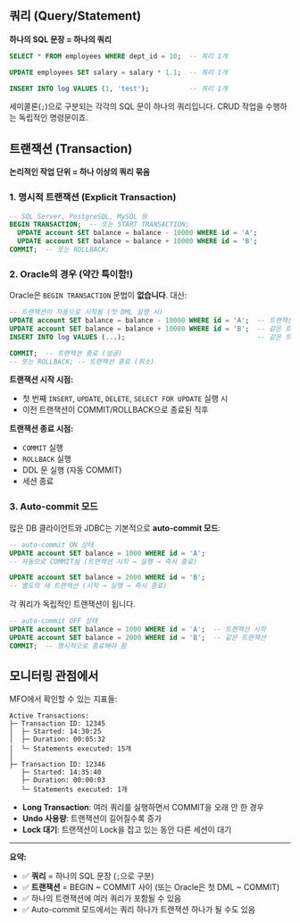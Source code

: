 ## 쿼리 (Query/Statement)

**하나의 SQL 문장 = 하나의 쿼리**

```sql
SELECT * FROM employees WHERE dept_id = 10;  -- 쿼리 1개

UPDATE employees SET salary = salary * 1.1;  -- 쿼리 1개

INSERT INTO log VALUES (1, 'test');          -- 쿼리 1개
```

세미콜론(`;`)으로 구분되는 각각의 SQL 문이 하나의 쿼리입니다. CRUD 작업을 수행하는 독립적인 명령문이죠.

## 트랜잭션 (Transaction)

**논리적인 작업 단위 = 하나 이상의 쿼리 묶음**

### 1. 명시적 트랜잭션 (Explicit Transaction)

```sql
-- SQL Server, PostgreSQL, MySQL 등
BEGIN TRANSACTION;  -- 또는 START TRANSACTION;
  UPDATE account SET balance = balance - 10000 WHERE id = 'A';
  UPDATE account SET balance = balance + 10000 WHERE id = 'B';
COMMIT;  -- 또는 ROLLBACK;
```

### 2. Oracle의 경우 (약간 특이함!)

Oracle은 `BEGIN TRANSACTION` 문법이 **없습니다**. 대신:

```sql
-- 트랜잭션이 자동으로 시작됨 (첫 DML 실행 시)
UPDATE account SET balance = balance - 10000 WHERE id = 'A';  -- 트랜잭션 시작!
UPDATE account SET balance = balance + 10000 WHERE id = 'B';  -- 같은 트랜잭션 내
INSERT INTO log VALUES (...);                                 -- 같은 트랜잭션 내

COMMIT;  -- 트랜잭션 종료 (성공)
-- 또는 ROLLBACK; -- 트랜잭션 종료 (취소)
```

**트랜잭션 시작 시점:**

- 첫 번째 `INSERT`, `UPDATE`, `DELETE`, `SELECT FOR UPDATE` 실행 시
- 이전 트랜잭션이 COMMIT/ROLLBACK으로 종료된 직후

**트랜잭션 종료 시점:**

- `COMMIT` 실행
- `ROLLBACK` 실행
- DDL 문 실행 (자동 COMMIT)
- 세션 종료

### 3. Auto-commit 모드

많은 DB 클라이언트와 JDBC는 기본적으로 **auto-commit 모드**:

```sql
-- auto-commit ON 상태
UPDATE account SET balance = 1000 WHERE id = 'A';  
-- 자동으로 COMMIT됨 (트랜잭션 시작 → 실행 → 즉시 종료)

UPDATE account SET balance = 2000 WHERE id = 'B';  
-- 별도의 새 트랜잭션 (시작 → 실행 → 즉시 종료)
```

각 쿼리가 독립적인 트랜잭션이 됩니다.

```sql
-- auto-commit OFF 상태
UPDATE account SET balance = 1000 WHERE id = 'A';  -- 트랜잭션 시작
UPDATE account SET balance = 2000 WHERE id = 'B';  -- 같은 트랜잭션
COMMIT;  -- 명시적으로 종료해야 함
```

## 모니터링 관점에서

MFO에서 확인할 수 있는 지표들:

```
Active Transactions:
├─ Transaction ID: 12345
│  ├─ Started: 14:30:25
│  ├─ Duration: 00:05:32
│  └─ Statements executed: 15개
│
├─ Transaction ID: 12346
   ├─ Started: 14:35:40
   ├─ Duration: 00:00:03
   └─ Statements executed: 1개
```

- **Long Transaction**: 여러 쿼리를 실행하면서 COMMIT을 오래 안 한 경우
- **Undo 사용량**: 트랜잭션이 길어질수록 증가
- **Lock 대기**: 트랜잭션이 Lock을 잡고 있는 동안 다른 세션이 대기

---

**요약:**

- ✅ **쿼리** = 하나의 SQL 문장 (`;`으로 구분)
- ✅ **트랜잭션** = BEGIN ~ COMMIT 사이 (또는 Oracle은 첫 DML ~ COMMIT)
- ✅ 하나의 트랜잭션에 여러 쿼리가 포함될 수 있음
- ✅ Auto-commit 모드에서는 쿼리 하나가 트랜잭션 하나가 될 수도 있음